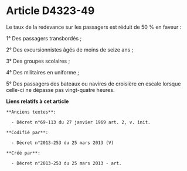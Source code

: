 # Article D4323-49

Le taux de la redevance sur les passagers est réduit de 50 % en faveur :

1° Des passagers transbordés ;

2° Des excursionnistes âgés de moins de seize ans ;

3° Des groupes scolaires ;

4° Des militaires en uniforme ;

5° Des passagers des bateaux ou navires de croisière en escale lorsque celle-ci ne dépasse pas vingt-quatre heures.

**Liens relatifs à cet article**

	**Anciens textes**:

	  - Décret n°69-113 du 27 janvier 1969 art. 2, v. init.

	**Codifié par**:

	  - Décret n°2013-253 du 25 mars 2013 (V)

	**Créé par**:

	  - Décret n°2013-253 du 25 mars 2013 - art.
